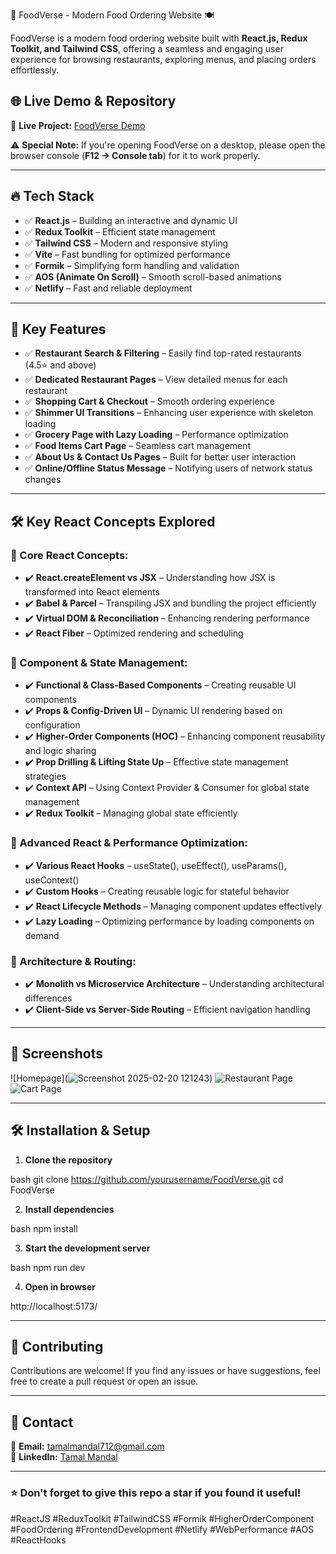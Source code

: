 🚀 FoodVerse - Modern Food Ordering Website 🍽️

FoodVerse is a modern food ordering website built with **React.js, Redux Toolkit, and Tailwind CSS**, offering a seamless and engaging user experience for browsing restaurants, exploring menus, and placing orders effortlessly.

## 🌐 Live Demo & Repository

🔗 **Live Project:** [FoodVerse Demo](https://foodverse-by-tamal-wcv.netlify.app/)  

⚠️ **Special Note:** If you're opening FoodVerse on a desktop, please open the browser console (**F12 → Console tab**) for it to work properly.

---

## 🔥 Tech Stack

- ✅ **React.js** – Building an interactive and dynamic UI
- ✅ **Redux Toolkit** – Efficient state management
- ✅ **Tailwind CSS** – Modern and responsive styling
- ✅ **Vite** – Fast bundling for optimized performance
- ✅ **Formik** – Simplifying form handling and validation
- ✅ **AOS (Animate On Scroll)** – Smooth scroll-based animations
- ✅ **Netlify** – Fast and reliable deployment

---

## 📌 Key Features

- ✅ **Restaurant Search & Filtering** – Easily find top-rated restaurants (4.5⭐ and above)
- ✅ **Dedicated Restaurant Pages** – View detailed menus for each restaurant
- ✅ **Shopping Cart & Checkout** – Smooth ordering experience
- ✅ **Shimmer UI Transitions** – Enhancing user experience with skeleton loading
- ✅ **Grocery Page with Lazy Loading** – Performance optimization
- ✅ **Food Items Cart Page** – Seamless cart management
- ✅ **About Us & Contact Us Pages** – Built for better user interaction
- ✅ **Online/Offline Status Message** – Notifying users of network status changes

---

## 🛠 Key React Concepts Explored

### 🔹 Core React Concepts:
- ✔️ **React.createElement vs JSX** – Understanding how JSX is transformed into React elements
- ✔️ **Babel & Parcel** – Transpiling JSX and bundling the project efficiently
- ✔️ **Virtual DOM & Reconciliation** – Enhancing rendering performance
- ✔️ **React Fiber** – Optimized rendering and scheduling

### 🔹 Component & State Management:
- ✔️ **Functional & Class-Based Components** – Creating reusable UI components
- ✔️ **Props & Config-Driven UI** – Dynamic UI rendering based on configuration
- ✔️ **Higher-Order Components (HOC)** – Enhancing component reusability and logic sharing
- ✔️ **Prop Drilling & Lifting State Up** – Effective state management strategies
- ✔️ **Context API** – Using Context Provider & Consumer for global state management
- ✔️ **Redux Toolkit** – Managing global state efficiently

### 🔹 Advanced React & Performance Optimization:
- ✔️ **Various React Hooks** – useState(), useEffect(), useParams(), useContext()
- ✔️ **Custom Hooks** – Creating reusable logic for stateful behavior
- ✔️ **React Lifecycle Methods** – Managing component updates effectively
- ✔️ **Lazy Loading** – Optimizing performance by loading components on demand

### 🔹 Architecture & Routing:
- ✔️ **Monolith vs Microservice Architecture** – Understanding architectural differences
- ✔️ **Client-Side vs Server-Side Routing** – Efficient navigation handling

---

## 📸 Screenshots

![Homepage](![Screenshot 2025-02-20 121243](https://github.com/user-attachments/assets/99a951bf-db4e-48b5-bf85-470ec9aad5ea))
![Restaurant Page](screenshots/restaurant-page.png)
![Cart Page](screenshots/cart-page.png)

---

## 🛠 Installation & Setup

1. **Clone the repository**
   
bash
   git clone https://github.com/yourusername/FoodVerse.git
   cd FoodVerse


2. **Install dependencies**
   
bash
   npm install


3. **Start the development server**
   
bash
   npm run dev


4. **Open in browser**
   
http://localhost:5173/


---

## 🤝 Contributing

Contributions are welcome! If you find any issues or have suggestions, feel free to create a pull request or open an issue.

---

## 📢 Contact

📧 **Email:** [tamalmandal712@gmail.com](mailto:tamalmandal712@gmail.com)  
💼 **LinkedIn:** [Tamal Mandal](https://www.linkedin.com/in/tamal-mandal-38ab58194/)

---

### ⭐ Don't forget to give this repo a star if you found it useful!

#ReactJS #ReduxToolkit #TailwindCSS #Formik #HigherOrderComponent #FoodOrdering #FrontendDevelopment #Netlify #WebPerformance #AOS #ReactHooks
